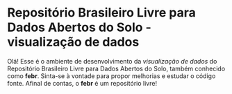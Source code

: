 # Repositório Brasileiro Livre para Dados Abertos do Solo - visualização de dados

Olá! Esse é o ambiente de desenvolvimento da *visualização de dados* do Repositório Brasileiro Livre para Dados
Abertos do Solo, também conhecido como **febr**. Sinta-se à vontade para propor melhorias e estudar o código 
fonte. Afinal de contas, o **febr** é um repositório livre!
